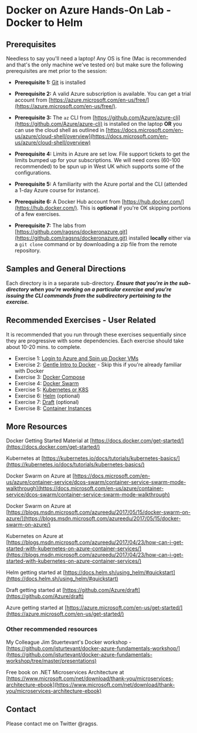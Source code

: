 # Docker on Azure Hands-On Lab - Docker to Helm

## Prerequisites

Needless to say you'll need a laptop! Any OS is fine (Mac is recommended and that's the only machine we've tested on) but make sure the following prerequisites are met prior to the session:

- **Prerequisite 1:** [Git](http://git-scm.com/downloads) is installed

- **Prerequisite 2:** A valid Azure subscription is available. You can get a trial account from [https://azure.microsoft.com/en-us/free/](https://azure.microsoft.com/en-us/free/).

- **Prerequisite 3:** The `az` CLI from [https://github.com/Azure/azure-cli](https://github.com/Azure/azure-cli) is installed on the laptop **OR** you can use the cloud shell as outlined in [https://docs.microsoft.com/en-us/azure/cloud-shell/overview](https://docs.microsoft.com/en-us/azure/cloud-shell/overview)

- **Prerequisite 4:** Limits in Azure are set low. File support tickets to get the limits bumped up for your subscriptions. We will need cores (60-100 recommended) to be spun up in West UK which supports some of the configurations.

- **Prerequisite 5:** A familiarity with the Azure portal and the CLI (attended a 1-day Azure course for instance).

- **Prerequisite 6:** A Docker Hub account from [https://hub.docker.com/](https://hub.docker.com/). This is **optional** if you're OK skipping portions of a few exercises.

- **Prerequisite 7:** The labs from [https://github.com/ragsns/dockeronazure.git](https://github.com/ragsns/dockeronazure.git) installed **locally** either via a `git clone` command or by downloading a zip file from the remote repository.


## Samples and General Directions

Each directory is in a separate sub-directory. ***Ensure that you're in the sub-directory when you're working on a particular exercise and you're issuing the CLI commands from the subdirectory pertaining to the exercise.***


## Recommended Exercises - User Related

It is recommended that you run through these exercises sequentially since they are progressive with some dependencies. Each exercise should take about 10-20 mins. to complete.

- Exercise 1: [Login to Azure and Spin up Docker VMs](exercises/ex1)
- Exercise 2: [Gentle Intro to Docker](exercises/ex2) - Skip this if you're already familiar with Docker
- Exercise 3: [Docker Compose](exercises/ex3)
- Exercise 4: [Docker Swarm](exercises/ex4)
- Exercise 5: [Kubernetes or K8S](exercises/ex5)
- Exercise 6: [Helm](exercises/ex6) (optional)
- Exercise 7: [Draft](exercises/ex7) (optional)
- Exercise 8: [Container Instances](exercises/ex8)

## More Resources

Docker Getting Started Material at [https://docs.docker.com/get-started/](https://docs.docker.com/get-started/)

Kubernetes at [https://kubernetes.io/docs/tutorials/kubernetes-basics/](https://kubernetes.io/docs/tutorials/kubernetes-basics/)

Docker Swarm on Azure at [https://docs.microsoft.com/en-us/azure/container-service/dcos-swarm/container-service-swarm-mode-walkthrough](https://docs.microsoft.com/en-us/azure/container-service/dcos-swarm/container-service-swarm-mode-walkthrough)

Docker Swarm on Azure at [https://blogs.msdn.microsoft.com/azureedu/2017/05/15/docker-swarm-on-azure/](https://blogs.msdn.microsoft.com/azureedu/2017/05/15/docker-swarm-on-azure/)

Kubernetes on Azure at [https://blogs.msdn.microsoft.com/azureedu/2017/04/23/how-can-i-get-started-with-kubernetes-on-azure-container-services/](https://blogs.msdn.microsoft.com/azureedu/2017/04/23/how-can-i-get-started-with-kubernetes-on-azure-container-services/)

Helm getting started at [https://docs.helm.sh/using_helm/#quickstart](https://docs.helm.sh/using_helm/#quickstart)

Draft getting started at [https://github.com/Azure/draft](https://github.com/Azure/draft)

Azure getting started at [https://azure.microsoft.com/en-us/get-started/](https://azure.microsoft.com/en-us/get-started/)

### Other recommended resources

My Colleague Jim Stuertevant's Docker workshop - [https://github.com/jsturtevant/docker-azure-fundamentals-workshop/](https://github.com/jsturtevant/docker-azure-fundamentals-workshop/tree/master/presentations)

Free book on .NET Microservices Architecture at
[https://www.microsoft.com/net/download/thank-you/microservices-architecture-ebook](https://www.microsoft.com/net/download/thank-you/microservices-architecture-ebook)


## Contact

Please contact me on Twitter @ragss.
